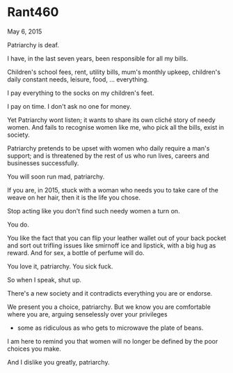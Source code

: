 # Rant460


May 6, 2015

Patriarchy is deaf.

I have, in the last seven years, been responsible for all my bills.

Children's school fees, rent, utility bills,  mum's monthly upkeep, children's daily constant needs, leisure, food, ... everything.

I pay everything to the socks on my children's feet.

I pay on time. I don't ask no one for money.

Yet Patriarchy wont listen; it wants to share its own cliché story of needy women. And fails to recognise women like me, who pick all the bills, exist in society.

Patriarchy pretends to be upset with women who daily require a man's support; and is threatened by the rest of us who run lives, careers and businesses successfully.

You will soon run mad, patriarchy. 

If you are, in 2015, stuck with a woman who needs you to take care of the weave on her hair, then it is the life you chose.

Stop acting like you don't find such needy women a turn on.

You do.

You like the fact that you can flip your leather wallet out of your back pocket and sort out trifling issues like smirnoff ice and lipstick, with a big hug as reward. And for sex, a bottle of perfume will do.

You love it, patriarchy. You sick fuck.

So when I speak, shut up.

There's a new society and it contradicts everything you are or endorse.

We present you a choice, patriarchy. But we know you are comfortable where you are, arguing senselessly over your privileges 
- some as ridiculous as who gets to microwave the plate of beans.

I am here to remind you that women will no longer be defined by the poor choices you make.

And I dislike you greatly, patriarchy.